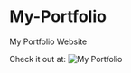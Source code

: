 # My-Portfolio
My Portfolio Website

Check it out at:
![My Portfolio](https://portfolios.talentsprint.com/~titiksha/)
